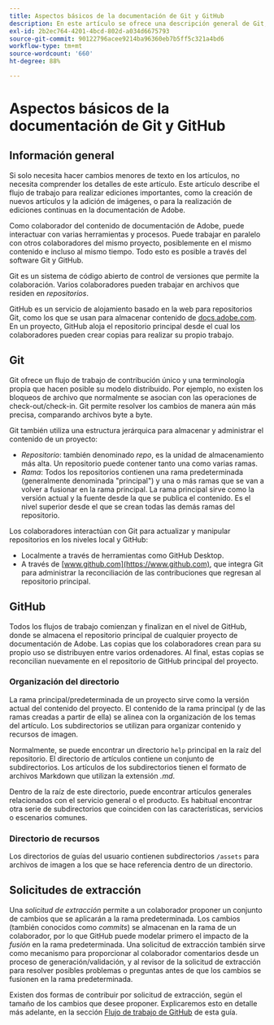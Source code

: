 ```yaml
---
title: Aspectos básicos de la documentación de Git y GitHub
description: En este artículo se ofrece una descripción general de Git, del repositorio de GitHub y de cómo se organiza el contenido, así como las convenciones de nomenclatura utilizadas para la documentación de Adobe.
exl-id: 2b2ec764-4201-4bcd-802d-a034d6675793
source-git-commit: 90122796acee9214ba96360eb7b5ff5c321a4bd6
workflow-type: tm+mt
source-wordcount: '660'
ht-degree: 88%

---
```


# Aspectos básicos de la documentación de Git y GitHub

## Información general

Si solo necesita hacer cambios menores de texto en los artículos, no necesita comprender los detalles de este artículo. Este artículo describe el flujo de trabajo para realizar ediciones importantes, como la creación de nuevos artículos y la adición de imágenes, o para la realización de ediciones continuas en la documentación de Adobe.

Como colaborador del contenido de documentación de Adobe, puede interactuar con varias herramientas y procesos. Puede trabajar en paralelo con otros colaboradores del mismo proyecto, posiblemente en el mismo contenido e incluso al mismo tiempo. Todo esto es posible a través del software Git y GitHub.

Git es un sistema de código abierto de control de versiones que permite la colaboración. Varios colaboradores pueden trabajar en archivos que residen en *repositorios*.

GitHub es un servicio de alojamiento basado en la web para repositorios Git, como los que se usan para almacenar contenido de [docs.adobe.com](https://docs.adobe.com). En un proyecto, GitHub aloja el repositorio principal desde el cual los colaboradores pueden crear copias para realizar su propio trabajo.

## Git

Git ofrece un flujo de trabajo de contribución único y una terminología propia que hacen posible su modelo distribuido. Por ejemplo, no existen los bloqueos de archivo que normalmente se asocian con las operaciones de check-out/check-in. Git permite resolver los cambios de manera aún más precisa, comparando archivos byte a byte.

Git también utiliza una estructura jerárquica para almacenar y administrar el contenido de un proyecto:

- *Repositorio*: también denominado *repo*, es la unidad de almacenamiento más alta. Un repositorio puede contener tanto una como varias ramas.
- *Rama*: Todos los repositorios contienen una rama predeterminada (generalmente denominada &quot;principal&quot;) y una o más ramas que se van a volver a fusionar en la rama principal. La rama principal sirve como la versión actual y la fuente desde la que se publica el contenido. Es el nivel superior desde el que se crean todas las demás ramas del repositorio.

Los colaboradores interactúan con Git para actualizar y manipular repositorios en los niveles local y GitHub:

- Localmente a través de herramientas como GitHub Desktop.
- A través de [www.github.com](https://www.github.com), que integra Git para administrar la reconciliación de las contribuciones que regresan al repositorio principal.

## GitHub

Todos los flujos de trabajo comienzan y finalizan en el nivel de GitHub, donde se almacena el repositorio principal de cualquier proyecto de documentación de Adobe. Las copias que los colaboradores crean para su propio uso se distribuyen entre varios ordenadores. Al final, estas copias se reconcilian nuevamente en el repositorio de GitHub principal del proyecto.

### Organización del directorio

La rama principal/predeterminada de un proyecto sirve como la versión actual del contenido del proyecto. El contenido de la rama principal (y de las ramas creadas a partir de ella) se alinea con la organización de los temas del artículo. Los subdirectorios se utilizan para organizar contenido y recursos de imagen.

Normalmente, se puede encontrar un directorio `help` principal en la raíz del repositorio. El directorio de artículos contiene un conjunto de subdirectorios. Los artículos de los subdirectorios tienen el formato de archivos Markdown que utilizan la extensión *.md*.

Dentro de la raíz de este directorio, puede encontrar artículos generales relacionados con el servicio general o el producto. Es habitual encontrar otra serie de subdirectorios que coinciden con las características, servicios o escenarios comunes.

### Directorio de recursos

Los directorios de guías del usuario contienen subdirectorios `/assets` para archivos de imagen a los que se hace referencia dentro de un directorio.

<!--

### Markdown file template

For convenience, the root directory of each repository typically contains a Markdown template file named `template.md`. You can use this template file as a "starter file" if you need to create a new article for submission to the repository. The file contains:

- A **metadata header** at the top of the file, delineated by two, 3-hyphen lines. It contains the various tags used for tracking information related to the article. It also includes SEO optimizations and reporting processes that Adobe uses to evaluate the performance of the content. So the metadata is important!
- Various **examples of using Markdown** to format the elements of an article.
- General **instructions on the use of Markdown extensions**, which you can use for various types of alerts.
- Examples of **embedding video** by using an iframe.
- General **instructions on the use of docs.adobe.com extensions**, which you can use for special controls such as buttons and selectors.

-->

## Solicitudes de extracción

Una *solicitud de extracción* permite a un colaborador proponer un conjunto de cambios que se aplicarán a la rama predeterminada. Los cambios (también conocidos como *commits*) se almacenan en la rama de un colaborador, por lo que GitHub puede modelar primero el impacto de la *fusión* en la rama predeterminada. Una solicitud de extracción también sirve como mecanismo para proporcionar al colaborador comentarios desde un proceso de generación/validación, y al revisor de la solicitud de extracción para resolver posibles problemas o preguntas antes de que los cambios se fusionen en la rama predeterminada.

Existen dos formas de contribuir por solicitud de extracción, según el tamaño de los cambios que desee proponer. Explicaremos esto en detalle más adelante, en la sección [Flujo de trabajo de GitHub](local-repo.md) de esta guía.

